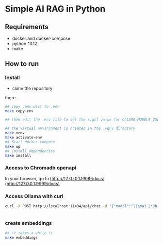 # Simple AI RAG in Python

## Requirements

- docker and docker-compose
- python ^3.12
- make

## How to run

### Install
- clone the repository

then :

```bash
## copy .env.dist to .env
make copy-env

## then edit the .env file to set the right value for OLLAMA_MODELS_VOLUME

## the virtual environment is created in the .venv directory
make venv
make activate-env
## Start docker-compose
make up
## install dependencies
make install
```

### Access to Chromadb openapi

In your browser, go to [http://127.0.0.1:9999/docs](http://127.0.0.1:9999/docs)

### Access Ollama with curl

```bash
curl -X POST http://localhost:11434/api/chat -d '{"model":"llama3.2:3b-instruct-q8_0","messages":[{"role":"user","content":"why is the sky blue?"}],"stream": false}'
  
```


### create embeddings

```bash
## it takes a while !!
make embeddings
``` 